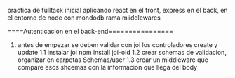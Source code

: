 practica de fulltack inicial aplicando react en el front, express en el back, en el entorno de node con mondodb
rama miiddlewares

====Autenticacion en el back-end================
1. antes de empezar se deben validar con joi los controladores create y update
    1.1 instalar joi npm install joi-oid
    1.2 crear schemas de validacion, organizar en carpetas Schemas/user
    1.3 crear un middleware que compare esos shcemas con la informacion que llega del body
    

